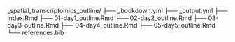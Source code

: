 _spatial_transcriptomics_outline/
├── _bookdown.yml
├── _output.yml
├── index.Rmd
├── 01-day1_outline.Rmd
├── 02-day2_outline.Rmd
├── 03-day3_outline.Rmd
├── 04-day4_outline.Rmd
├── 05-day5_outline.Rmd
└── references.bib
